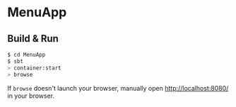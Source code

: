 # MenuApp #

## Build & Run ##

```sh
$ cd MenuApp
$ sbt
> container:start
> browse
```

If `browse` doesn't launch your browser, manually open [http://localhost:8080/](http://localhost:8080/) in your browser.
